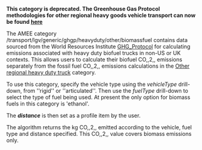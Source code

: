 **This category is deprecated. The Greenhouse Gas Protocol methodologies
for other regional heavy goods vehicle transport can now be found
[here](Other_regional_road_transport_by_Greenhouse_Gas_Protocol)**

The AMEE category
/transport/lgv/generic/ghgp/heavyduty/other/biomassfuel contains data
sourced from the World Resources Institute
[GHG\_Protocol](http://www.ghgprotocol.org/calculation-tools/all-tools)
for calculating emissions associated with heavy duty biofuel trucks in
non-US or UK contexts. This allows users to calculate their biofuel
CO,,2,, emissions separately from the fossil fuel CO,,2,, emissions
calculations in the [Other regional heavy duty
truck](Other_regional_heavy_duty_truck) category.

To use this category, specify the vehicle type using the *vehicleType*
drill-down, from ''rigid'' or ''articulated''. Then use the *fuelType*
drill-down to select the type of fuel being used. At present the only
option for biomass fuels in this category is 'ethanol'.

The ***distance*** is then set as a profile item by the user.

The algorithm returns the kg CO,,2,, emitted according to the vehicle,
fuel type and distance specified. This CO,,2,, value covers biomass
emissions only.

